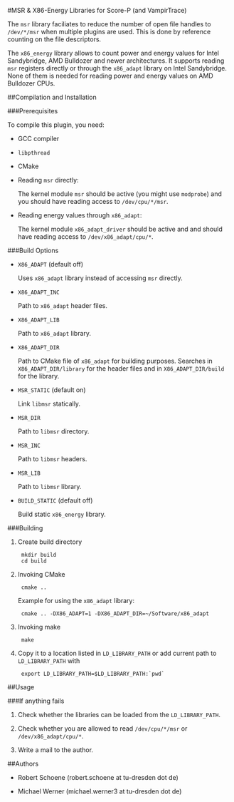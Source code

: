 #MSR & X86-Energy Libraries for Score-P (and VampirTrace)

The `msr` library faciliates to reduce the number of open file handles to `/dev/*/msr` when multiple
plugins are used. This is done by reference counting on the file descriptors.

The `x86_energy` library allows to count power and energy values for Intel Sandybridge, AMD Bulldozer
and newer architectures. It supports reading `msr` registers directly or through the `x86_adapt`
library on Intel Sandybridge. None of them is needed for reading power and energy values on
AMD Bulldozer CPUs.

##Compilation and Installation

###Prerequisites

To compile this plugin, you need:

* GCC compiler

* `libpthread`

* CMake

* Reading `msr` directly:

    The kernel module `msr` should be active (you might use `modprobe`) and you should have reading
    access to `/dev/cpu/*/msr`.

* Reading energy values through `x86_adapt`:

    The kernel module `x86_adapt_driver` should be active and and should have reading access to
    `/dev/x86_adapt/cpu/*`.

###Build Options

* `X86_ADAPT` (default off)

    Uses `x86_adapt` library instead of accessing `msr` directly.

* `X86_ADAPT_INC`

    Path to `x86_adapt` header files.

* `X86_ADAPT_LIB`

    Path to `x86_adapt` library.

* `X86_ADAPT_DIR`

    Path to CMake file of `x86_adapt` for building purposes. Searches in `X86_ADAPT_DIR/library` for
    the header files and in `X86_ADAPT_DIR/build` for the library.

* `MSR_STATIC` (default on)

    Link `libmsr` statically.

* `MSR_DIR`

    Path to `libmsr` directory.

* `MSR_INC`

    Path to `libmsr` headers.

* `MSR_LIB`

    Path to `libmsr` library.

* `BUILD_STATIC` (default off)

    Build static `x86_energy` library.

###Building

1. Create build directory

        mkdir build
        cd build

2. Invoking CMake

        cmake ..

    Example for using the `x86_adapt` library:

        cmake .. -DX86_ADAPT=1 -DX86_ADAPT_DIR=~/Software/x86_adapt

3. Invoking make

        make

4. Copy it to a location listed in `LD_LIBRARY_PATH` or add current path to `LD_LIBRARY_PATH` with

        export LD_LIBRARY_PATH=$LD_LIBRARY_PATH:`pwd`

##Usage

###If anything fails

1. Check whether the libraries can be loaded from the `LD_LIBRARY_PATH`.

2. Check whether you are allowed to read `/dev/cpu/*/msr` or `/dev/x86_adapt/cpu/*`.

3. Write a mail to the author.

##Authors

* Robert Schoene (robert.schoene at tu-dresden dot de)

* Michael Werner (michael.werner3 at tu-dresden dot de)

